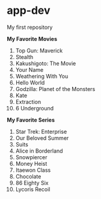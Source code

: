 # app-dev
My first repository

**My Favorite Movies**
1. Top Gun: Maverick
2. Stealth
3. Kakushigoto: The Movie
4. Your Name
5. Weathering With You
6. Hello World
7. Godzilla: Planet of the Monsters
8. Kate
9. Extraction
10. 6 Underground

**My Favorite Series**
1. Star Trek: Enterprise
2. Our Beloved Summer
3. Suits
4. Alice in Borderland
5. Snowpiercer
6. Money Heist
7. Itaewon Class
8. Chocolate
9. 86 Eighty Six
10. Lycoris Recoil
